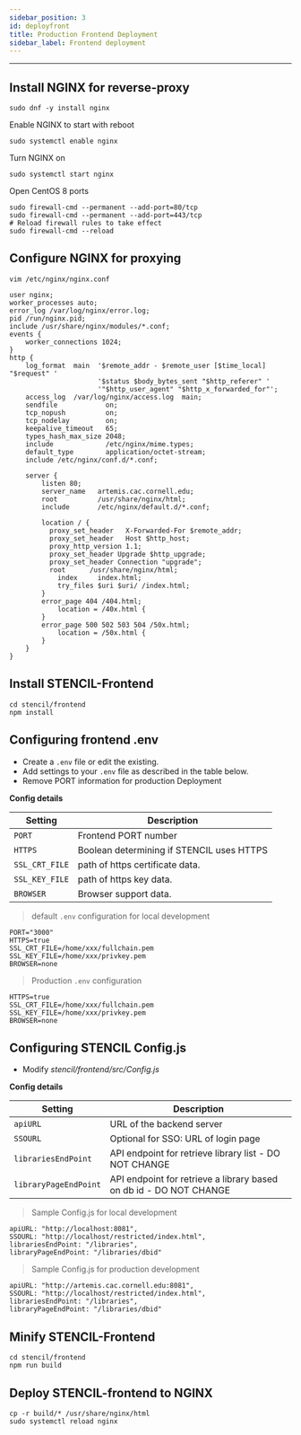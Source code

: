 ```yaml
---
sidebar_position: 3
id: deployfront
title: Production Frontend Deployment
sidebar_label: Frontend deployment
---
```


---
## Install NGINX for reverse-proxy

```
sudo dnf -y install nginx
```

Enable NGINX to start with reboot
```
sudo systemctl enable nginx
```

Turn NGINX on
```
sudo systemctl start nginx
```

Open CentOS 8 ports
```
sudo firewall-cmd --permanent --add-port=80/tcp
sudo firewall-cmd --permanent --add-port=443/tcp
# Reload firewall rules to take effect
sudo firewall-cmd --reload
```

## Configure NGINX for proxying
```
vim /etc/nginx/nginx.conf
```

```
user nginx;
worker_processes auto;
error_log /var/log/nginx/error.log;
pid /run/nginx.pid;
include /usr/share/nginx/modules/*.conf;
events {
    worker_connections 1024;
}
http {
    log_format  main  '$remote_addr - $remote_user [$time_local] "$request" '
                      '$status $body_bytes_sent "$http_referer" '
                      '"$http_user_agent" "$http_x_forwarded_for"';
    access_log  /var/log/nginx/access.log  main;
    sendfile            on;
    tcp_nopush          on;
    tcp_nodelay         on;
    keepalive_timeout   65;
    types_hash_max_size 2048;
    include             /etc/nginx/mime.types;
    default_type        application/octet-stream;
    include /etc/nginx/conf.d/*.conf;

    server {
        listen 80;
        server_name   artemis.cac.cornell.edu;
        root          /usr/share/nginx/html;
        include       /etc/nginx/default.d/*.conf;

        location / {
          proxy_set_header   X-Forwarded-For $remote_addr;
          proxy_set_header   Host $http_host;
          proxy_http_version 1.1;
          proxy_set_header Upgrade $http_upgrade;
          proxy_set_header Connection "upgrade";
          root      /usr/share/nginx/html;
	        index     index.html;
	        try_files $uri $uri/ /index.html;
        }
        error_page 404 /404.html;
            location = /40x.html {
        }
        error_page 500 502 503 504 /50x.html;
            location = /50x.html {
        }
    }
}
```

## Install STENCIL-Frontend
```
cd stencil/frontend
npm install
```

## Configuring frontend .env
- Create a `.env` file or edit the existing.
- Add settings to your `.env` file as described in the table below.
- Remove PORT information for production Deployment

**Config details**

|Setting| Description|
| ----------------- | -------------------------------- |
| `PORT`          | Frontend PORT number |
| `HTTPS`         | Boolean determining if STENCIL uses HTTPS |
| `SSL_CRT_FILE`         | path of https certificate  data. |
| `SSL_KEY_FILE`         | path of https key data. |
| `BROWSER`         | Browser support data. |

> default `.env` configuration for local development

```
PORT="3000"
HTTPS=true
SSL_CRT_FILE=/home/xxx/fullchain.pem
SSL_KEY_FILE=/home/xxx/privkey.pem
BROWSER=none
```

> Production `.env` configuration

```
HTTPS=true
SSL_CRT_FILE=/home/xxx/fullchain.pem
SSL_KEY_FILE=/home/xxx/privkey.pem
BROWSER=none
```

## Configuring STENCIL Config.js
- Modify *stencil/frontend/src/Config.js*

**Config details**

|Setting| Description|
| ----------------- | -------------------------------------------------------------------------------------------------------------------------------------- |
| `apiURL`          | URL of the backend server |
| `SSOURL`          | Optional for SSO: URL of login page |
| `librariesEndPoint`          | API endpoint for retrieve library list - DO NOT CHANGE |
| `libraryPageEndPoint`          | API endpoint for retrieve a library based on db id - DO NOT CHANGE |

> Sample Config.js for local development

```
apiURL: "http://localhost:8081",
SSOURL: "http://localhost/restricted/index.html",
librariesEndPoint: "/libraries",
libraryPageEndPoint: "/libraries/dbid"
```

> Sample Config.js for production development

```
apiURL: "http://artemis.cac.cornell.edu:8081",
SSOURL: "http://localhost/restricted/index.html",
librariesEndPoint: "/libraries",
libraryPageEndPoint: "/libraries/dbid"
```

## Minify STENCIL-Frontend
```
cd stencil/frontend
npm run build
```


## Deploy STENCIL-frontend to NGINX
```
cp -r build/* /usr/share/nginx/html
sudo systemctl reload nginx
```
